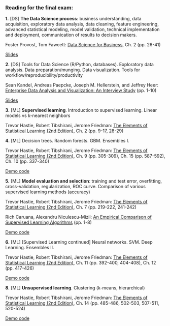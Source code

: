 
### Reading for the final exam:

**1.** [DS] **The Data Science process**: business understanding, data acquisition, exploratory data analysis, data cleaning, feature engineering, advanced statistical modeling, model validation, technical implementation and deployment, communication of results to decision makers.

Foster Provost, Tom Fawcett: [Data Science for Business](http://www.amazon.com/Data-Science-Business-data-analytic-thinking/dp/1449361323), Ch. 2 (pp. 26-41)

[Slides](https://docs.google.com/presentation/d/1aPymN2aJlqLigLin_IaEPAee0V17EPkfvvyPLq9X6dA/edit?usp=sharing)


**2.** [DS] Tools for Data Science (R/Python, databases). Exploratory data analysis. Data preparation/munging. Data visualization. Tools for workflow/reproducibility/productivity

Sean Kandel, Andreas Paepcke, Joseph M. Hellerstein, and Jeffrey Heer: 
[Enterprise Data Analysis and Visualization: An Interview Study](http://db.cs.berkeley.edu/papers/vast12-interview.pdf) (pp. 1-10)

[Slides](https://docs.google.com/presentation/d/1rsoJRnLjKojbpc-nb9y-t-0410rBDLIb_2oTL4pSH7M/edit?usp=sharing)


**3.** [ML] **Supervised learning**. Introduction to supervised learning. Linear models vs k-nearest neighbors 

Trevor Hastie, Robert Tibshirani, Jerome Friedman: [The Elements of Statistical Learning (2nd Edition)](http://statweb.stanford.edu/~tibs/ElemStatLearn/printings/ESLII_print10.pdf), Ch. 2 (pp. 9-17, 28-29)


**4.** [ML] Decision trees. Random forests. GBM. Ensembles I.

Trevor Hastie, Robert Tibshirani, Jerome Friedman: [The Elements of Statistical Learning (2nd Edition)](http://statweb.stanford.edu/~tibs/ElemStatLearn/printings/ESLII_print10.pdf), Ch. 9 (pp. 305-309), Ch. 15 (pp. 587-592), Ch. 10 (pp. 337-340)

[Demo code](../machine_learning_code/2-trees+ensembles/)


**5.** [ML] **Model evaluation and selection**: training and test error, overfitting, cross-validation, regularization, ROC curve. Comparison of various supervised learning methods (accuracy)

Trevor Hastie, Robert Tibshirani, Jerome Friedman: [The Elements of Statistical Learning (2nd Edition)](http://statweb.stanford.edu/~tibs/ElemStatLearn/printings/ESLII_print10.pdf), Ch. 7 (pp. 219-222, 241-242)

Rich Caruana, Alexandru Niculescu-Mizil: [An Empirical Comparison of Supervised Learning Algorithms](https://www.cs.cornell.edu/~caruana/ctp/ct.papers/caruana.icml06.pdf) (pp. 1-8)

[Demo code](../machine_learning_code/3-model_eval)


**6.** [ML] [Supervised Learning continued] Neural networks. SVM. Deep Learning. Ensembles II.

Trevor Hastie, Robert Tibshirani, Jerome Friedman: [The Elements of Statistical Learning (2nd Edition)](http://statweb.stanford.edu/~tibs/ElemStatLearn/printings/ESLII_print10.pdf), Ch. 11 (pp. 392-400, 404-408), Ch. 12 (pp. 417-426)

[Demo code](../machine_learning_code/4-nb+nn+svm)


**8.** [ML] **Unsupervised learning**. Clustering (k-means, hierarchical)

Trevor Hastie, Robert Tibshirani, Jerome Friedman: [The Elements of Statistical Learning (2nd Edition)](http://statweb.stanford.edu/~tibs/ElemStatLearn/printings/ESLII_print10.pdf), Ch. 14 (pp. 485-486, 502-503, 507-511, 520-524)

[Demo code](../machine_learning_code/5-unsup)


